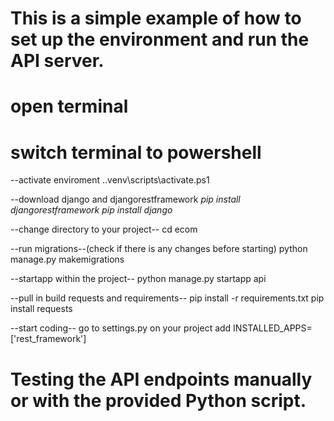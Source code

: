 # This is a simple example of how to set up the environment and run the API server.
# open terminal
# switch terminal to powershell
--activate enviroment 
.\.venv\scripts\activate.ps1

--download django and djangorestframework
*pip install djangorestframework*
*pip install django*

--change directory to your project--
cd ecom

--run migrations--(check if there is any changes before starting)
python manage.py makemigrations

--startapp within the project--
python manage.py startapp api

--pull in build requests and  requirements--
pip install -r requirements.txt
pip install requests

--start coding--
go to settings.py on your project
add 
INSTALLED_APPS=['rest_framework'] 


# Testing the API endpoints manually or with the provided Python script.

